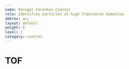 ```yaml
---
name: Aerogel Cerenkov Counter
role: Identifies particles at high transverse momentum.
abbrev: acc
layout: default
weight: 6
level: 1
category: central
---
```

# TOF

